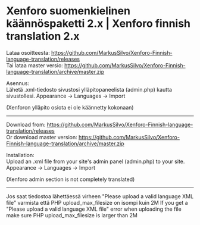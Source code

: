 # Xenforo suomenkielinen käännöspaketti 2.x | Xenforo finnish translation 2.x 

Lataa osoitteesta: https://github.com/MarkusSilvo/Xenforo-Finnish-language-translation/releases  
Tai lataa master versio: https://github.com/MarkusSilvo/Xenforo-Finnish-language-translation/archive/master.zip  

Asennus:  
Lähetä .xml-tiedosto sivustosi ylläpitopaneelista (admin.php) kautta sivustollesi. Appearance -> Languages -> Import

(Xenforon ylläpito osiota ei ole käännetty kokonaan)

-------------------

Download from: https://github.com/MarkusSilvo/Xenforo-Finnish-language-translation/releases  
Or download master version: https://github.com/MarkusSilvo/Xenforo-Finnish-language-translation/archive/master.zip  


Installation:  
Upload an .xml file from your site's admin panel (admin.php) to your site. Appearance -> Languages -> Import

(Xenforo admin section is not completely translated)

-------------------

Jos saat tiedostoa lähettäessä virheen "Please upload a valid language XML file" varmista että PHP upload_max_filesize on isompi kuin 2M
If you get a "Please upload a valid language XML file" error when uploading the file make sure PHP upload_max_filesize is larger than 2M
